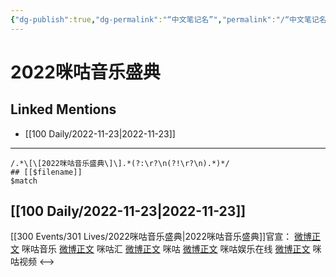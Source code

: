 ```yaml
---
{"dg-publish":true,"dg-permalink":"“中文笔记名”","permalink":"/“中文笔记名”/"}
---
```


# 2022咪咕音乐盛典

## Linked Mentions
- [[100 Daily/2022-11-23\|2022-11-23]]


---

```expander
/.*\[\[2022咪咕音乐盛典\]\].*(?:\r?\n(?!\r?\n).*)*/
## [[$filename]]
$match
```
## [[100 Daily/2022-11-23\|2022-11-23]]

[[300 Events/301 Lives/2022咪咕音乐盛典\|2022咪咕音乐盛典]]官宣：
[微博正文](https://m.weibo.cn/1867028705/4838914613061127) 咪咕音乐
[微博正文](https://m.weibo.cn/5190275658/4838915560969679) 咪咕汇
[微博正文](https://m.weibo.cn/5428441557/4838918060515994) 咪咕
[微博正文](https://m.weibo.cn/7441318559/4838917209329438) 咪咕娱乐在线
[微博正文](https://m.weibo.cn/1809436135/4838917348265835) 咪咕视频
<-->
